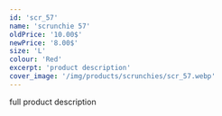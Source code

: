 ```yaml
---
id: 'scr_57'
name: 'scrunchie 57'
oldPrice: '10.00$'
newPrice: '8.00$'
size: 'L'
colour: 'Red'
excerpt: 'product description'
cover_image: '/img/products/scrunchies/scr_57.webp'
---
```

full product description
